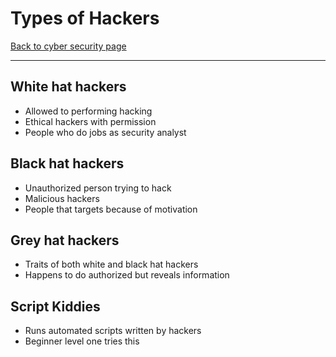 # Types of Hackers
[Back to cyber security page](Cyber%20security.md)
 - --
 ## White hat hackers
 - Allowed to performing hacking
 - Ethical hackers with permission
 - People who do jobs as security analyst

## Black hat hackers
- Unauthorized person trying to hack
- Malicious hackers 
- People that targets because of motivation

## Grey hat hackers
- Traits of both white and black hat hackers
- Happens to do authorized but reveals information 

## Script Kiddies
- Runs automated scripts written by hackers
- Beginner level one tries this
